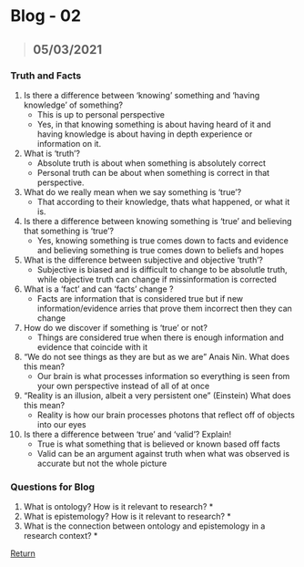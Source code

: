 # Blog - 02
> ## 05/03/2021

### Truth and Facts

1. Is there a difference between ‘knowing’ something and ‘having knowledge’ of something?
    * This is up to personal perspective
    * Yes, in that knowing something is about having heard of it and having knowledge is about having in depth experience or information on it.
2. What is ‘truth’?
    * Absolute truth is about when something is absolutely correct
    * Personal truth can be about when something is correct in that perspective.
3. What do we really mean when we say something is ‘true’?
    * That according to their knowledge, thats what happened, or what it is.
4. Is there a difference between knowing something is ‘true’ and believing that something is ‘true’?
    * Yes, knowing something is true comes down to facts and evidence and believing something is true comes down to beliefs and hopes
5. What is the difference between subjective and objective ‘truth’?
    * Subjective is biased and is difficult to change to be absolutle truth, while objective truth can change if missinformation is corrected
6. What is a ‘fact’ and can ‘facts’ change ?
    * Facts are information that is considered true but if new information/evidence arries that prove them incorrect then they can change
7. How do we discover if something is ‘true’ or not?
    * Things are considered true when there is enough information and evidence that coincide with it
8. “We do not see things as they are but as we are” Anais Nin. What does this mean?
    * Our brain is what processes information so everything is seen from your own perspective instead of all of at once
9. “Reality is an illusion, albeit a very persistent one” (Einstein) What does this mean?
    * Reality is how our brain processes photons that reflect off of objects into our eyes
10. Is there a difference between ‘true’ and ‘valid’? Explain!
    * True is what something that is believed or known based off facts
    * Valid can be an argument against truth when what was observed is accurate but not the whole picture

### Questions for Blog

1. What is ontology? How is it relevant to research?
    * 
2. What is epistemology? How is it relevant to research?
    * 
3. What is the connection between ontology and epistemology in a research context?
    * 


[Return](https://stewartnz.github.io/RES701-Blogs/)
